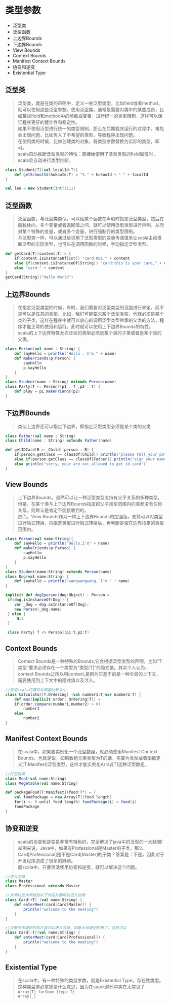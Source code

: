 # 类型参数
* 泛型类
* 泛型函数
* 上边界Bounds
* 下边界Bounds
* View Bounds
* Context Bounds
* Manifest Context Bounds
* 协变和逆变
* Existential Type
## 泛型类
>泛型类，就是在类的声明中，定义一些泛型类型，比如field或者method，就可以使用这些泛型参数。使用泛型类，通常是需要对类中的某些成员，比如某些field和method中的参数或变量，进行统一的类型限制，这样可以保证程序更好的健壮性和稳定性。<br>如果不使用泛型进行统一的类型限制，那么在后期程序运行的过程中，难免会出现问题，比如传入了不希望的类型，导致程序出现问题。<br>在使用类的时候，比如创建类的对象，将类型参数替换为实际的类型，即可。<br>
scala自动推断泛型类型的特性：直接给使用了泛型类型的field赋值时，scala会自动进行类型推断。
```scala code
class Student[T](val localId:T){
    def getSchoolId(hukouId:T) = "S." + hukouId + "-" + localId
}

val leo = new Student[Int](111)
```
## 泛型函数
>泛型函数，与泛型类类似，可以给某个函数在声明时指定泛型类型，然后在函数体内，多个变量或者返回值之间，就可以使用泛型类型进行声明，从而对某个特殊的变量，或者多个变量，进行强制行的类型限制。<br>与泛型类一样，可以通过给说用了泛型类型的变量传递值来让scala主动推断泛型的实际类型，也可以在调用函数的时候，手动指定泛型类型。
```scala code 
def getCard[T](content:T) = {
    if(content.isInstanceOf[Int]) "card:001," + content
    else if(content.isInstanceOf[String]) "card:this is your card," + content
    else "card:" + content
}
getCard[String]("Hello World")
```

## 上边界Bounds
>在指定泛型类型的时候，有时，我们需要对泛型类型的范围进行界定，而不是可以是任意的类型。比如，我们可能要求某个泛型类型，他就必须是某个类的子类，这样在程序中就可以放心的调用泛型类型继承的父类的方法，程序才能正常的使用和运行。此时就可以使用上下边界Bounds的特性。<br>scala的上下边界特性允许泛型的类型必须是某个类的子类或者是某个类的父类。
``` scala code
class Person(val name : String) {
    def sayHello = println("Hello , I'm " + name)
    def makeFriends(p:Person) {
        sayHello
        p.sayHello
    }
}
class Student(name : String) extends Person(name)
class Party[T <: Person](p1 : T ,p2 : T) {
    def play = p1.makeFriends(p2)
}
```

## 下边界Bounds
>类似上边界还可以指定下边界，即指定泛型类型必须是某个类的父类
```scala code 
class Father(val name : String)
class Child(name : String) extends Father(name)

def getIDCard[R >: Child](person : R) {
    if(person.getClass == classOf[Child]) println("please tell your patents' name")
    else if(person.getClass == classOf[Father]) println("sign your name for your child's id card")
    else println("sorry, your are not allowed to get id card")
}
```
## View Bounds
>上下边界Bounds，虽然可以让一种泛型类型支持有父子关系的多种类型，但是，在某个类与上下边界Bounds指定的父子类型范围内的类都没有任何关系，则默认是肯定不能接收到的。<br>
然而，View Bounds作为一种上下边界Bounds的加强版，支持可以对类型进行隐式转换，将指定类型进行隐式转换后，再判断是否在边界指定的类型范围内。
``` scala code 
class Person(val name:String){
    def sayHello = println("Hello,I'm" + name)
    def makeFriends(p:Person) {
        sayHello
        p.sayHello
    }
}
class Student(name:String) extends Person(name)
class Dog(val name:String) {
    def sayHello = println("wangwangwang, I'm " + name)
}

implicit def dog2person(dog:Object) : Person =
 if(dog.isInstanceOf[Dog]) {
    var _dog = dog.asInstanceOf[Dog];
    new Person(_dog.name)
 } else {
     Nil
 }

 class Party[ T <% Person](p1:T,p2:T)
```
## Context Bounds
>Context Bounds是一种特殊的Bounds,它会根据泛型类型的声明，比如“T:类型”要求必须存在一个类型为“类型[T]”的隐式值。其实个人认为，context Bounds之所以叫context,是因为它基于的是一种全局的上下文，需要使用到上下文中的隐式值以及注入。
```scala code
//使用scala内置的比较器比较大小
class Calculator[T:Ordering] (val number1:T,var number2:T) {
    def max(implicit order: Ordering[T]) =
    if(order.compare(number1,number2) > 0) 
        number1
    else 
        number2 
}
```
## Manifest Context Bounds
>在scala中，如果要实例化一个泛型数组，就必须使用Manifest Context Bounds，也就是说，如果数组元素类型为T的话，需要为类型或者函数定义[T:Manifest]泛型类型，这样才能实例化Array[T]这种泛型数组。
```scala code 
//打包饭菜
class Meat(val name:String)
class Vegetable(val name:String)

def packageFood[T:Manifest](food:T*) = {
    val foodPackage = new Array[T](food.length)
    for(i <- 0 until food.length) foodPackage(i) = food(i)
    foodPackage
}
```
## 协变和逆变
>scala的协变和逆变是非常有特色的，完全解决了java中的泛型的一大缺憾!举例来说，Java中，如果有Professional是Master的子类，那么Card[Professional]是不是Card[Master]的子类？答案是：不是，因此对于开发程序造成了很多的麻烦。<br>
而scala中，只要灵活使用协变和逆变，就可以解决这个问题。
``` scala code 
//进入会场
class Master
class Professional extends Master

//大师以及大师级别以下的名片都可以进入会场
class Card[+T] (val name:String) {
    def enterMeet(card:Card[Master]) {
        println("welcome to the meeting")
    }
}

//只要专家级别的名片就可以进入会场，如果大师级别的来了，当然可以
class Card[-T](val name:String) {
    def enterMeet(card:Card[Professional]) {
        println("welcome to the meeting")
    }
}
```

## Existential Type
>在scala中，有一种特殊的类型参数，就是Existential Type，存在性类型。这种类型务必掌握是什么意思，因为在spark源码中实在太常见了<br>
`Array[T] forSome {type T}`<br>
`Array[_]`
